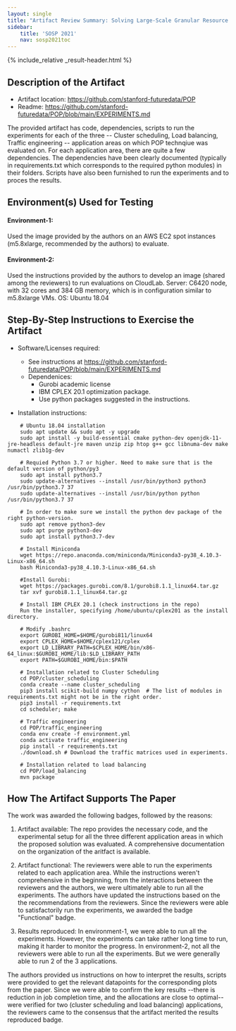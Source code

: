 ```yaml
---
layout: single
title: "Artifact Review Summary: Solving Large-Scale Granular Resource Allocation Problems Efficiently with POP"
sidebar:
    title: 'SOSP 2021'
    nav: sosp2021toc
---
```


{% include_relative _result-header.html %}

## Description of the Artifact

* Artifact location: <https://github.com/stanford-futuredata/POP>
* Readme: <https://github.com/stanford-futuredata/POP/blob/main/EXPERIMENTS.md>

The provided artifact has code, dependencies, scripts to run the experiments for each of the three -- Cluster scheduling, Load balancing, Traffic engineering -- application areas on which POP technqiue was evaluated on. 
For each application area, there are quite a few dependencies. The dependencies have been clearly documented (typically in requirements.txt which corresponds to the required python modules) in their folders. Scripts have also been furnished to run the experiments and to proces the results.  


## Environment(s) Used for Testing

#### Environment-1: 

Used the image provided by the authors on an AWS EC2 spot instances (m5.8xlarge, recommended by the authors) to evaluate. 

#### Environment-2:

Used the instructions provided by the authors to develop an image (shared among the reviewers) to run evaluations on CloudLab. 
Server: C6420 node, with 32 cores and 384 GB memory, which is in configuration similar to m5.8xlarge VMs. 
OS: Ubuntu 18.04


## Step-By-Step Instructions to Exercise the Artifact

* Software/Licenses required: 
    
    * See instructions at <https://github.com/stanford-futuredata/POP/blob/main/EXPERIMENTS.md>
    * Dependenices:
       * Gurobi academic license
       * IBM CPLEX 20.1 optimization package.
       * Use python packages suggested in the instructions.

* Installation instructions:

```
    # Ubuntu 18.04 installation
    sudo apt update && sudo apt -y upgrade
    sudo apt install -y build-essential cmake python-dev openjdk-11-jre-headless default-jre maven unzip zip htop g++ gcc libnuma-dev make numactl zlib1g-dev    

    # Requied Python 3.7 or higher. Need to make sure that is the default version of python/py3
    sudo apt install python3.7
    sudo update-alternatives --install /usr/bin/python3 python3 /usr/bin/python3.7 37
    sudo update-alternatives --install /usr/bin/python python /usr/bin/python3.7 37

    # In order to make sure we install the python dev package of the right python-version.
    sudo apt remove python3-dev
    sudo apt purge python3-dev
    sudo apt install python3.7-dev 

    # Install Miniconda
    wget https://repo.anaconda.com/miniconda/Miniconda3-py38_4.10.3-Linux-x86_64.sh
    bash Miniconda3-py38_4.10.3-Linux-x86_64.sh

    #Install Gurobi:
    wget https://packages.gurobi.com/8.1/gurobi8.1.1_linux64.tar.gz
    tar xvf gurobi8.1.1_linux64.tar.gz

    # Install IBM CPLEX 20.1 (check instructions in the repo)
    Run the installer, specifying /home/ubuntu/cplex201 as the install directory.

    # Modify .bashrc
    export GUROBI_HOME=$HOME/gurobi811/linux64
    export CPLEX_HOME=$HOME/cplex121/cplex
    export LD_LIBRARY_PATH=$CPLEX_HOME/bin/x86-64_linux:$GUROBI_HOME/lib:$LD_LIBRARY_PATH
    export PATH=$GUROBI_HOME/bin:$PATH

    # Installation related to Cluster Scheduling
    cd POP/cluster_scheduling
    conda create --name cluster_scheduling
    pip3 install scikit-build numpy cython  # The list of modules in requirements.txt might not be in the right order.
    pip3 install -r requirements.txt
    cd scheduler; make

    # Traffic engineering
    cd POP/traffic_engineering
    conda env create -f environment.yml
    conda activate traffic_engineering
    pip install -r requirements.txt
    ./download.sh # Download the traffic matrices used in experiments.

    # Installation related to load balancing
    cd POP/load_balancing
    mvn package    
```

## How The Artifact Supports The Paper


The work was awarded the following badges, followed by the reasons:
1. Artifact available: 
The repo provides the necessary code, and the experimental setup for all the three different application areas in which the proposed solution was evaluated. A comprehensive documentation on the organization of the aritfact is available.

2. Artifact functional:
The reviewers were able to run the experiments related to each application area. While the instructions weren't comprehensive in the beginning, from the interactions between the reviewers and the authors, we were ultimately able to run all the experiments. The authors have updated the instructions based on the the recommendations from the reviewers. Since the reviewers were able to satisfactorily run the experiments, we awarded the badge "Functional" badge. 

3. Results reproduced:
In environment-1, we were able to run all the experiments. However, the experiments can take rather long time to run, making it harder to monitor the progress. 
In environment-2, not all the reviewers were able to run all the experiments. But we were generally able to run 2 of the 3 applications. 

The authors provided us instructions on how to interpret the results, scripts were provided to get the relevant datapoints for the corresponding plots from the paper. 
Since we were able to confirm the key results --there is reduction in job completion time, and the allocations are close to optimal-- were verified for two (cluster scheduling and load balancing) applications, the reviewers came to the consensus that the artifact merited the results reproduced badge.
